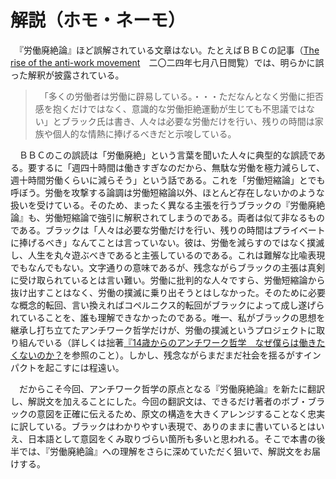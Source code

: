 # 解説（ホモ・ネーモ）

　『労働廃絶論』ほど誤解されている文章はない。たとえばＢＢＣの記事（[The rise of the anti-work movement](https://www.bbc.com/worklife/article/20220126-the-rise-of-the-anti-work-movement)　二〇二四年七月八日閲覧）では、明らかに誤った解釈が披露されている。

>　「多くの労働者は労働に辟易している。・・・ただなんとなく労働に拒否感を抱くだけではなく、意識的な労働拒絶運動が生じても不思議ではない」とブラック氏は書き、人々は必要な労働だけを行い、残りの時間は家族や個人的な情熱に捧げるべきだと示唆している。

　ＢＢＣのこの誤読は「労働廃絶」という言葉を聞いた人々に典型的な誤読である。要するに「週四十時間は働きすぎなのだから、無駄な労働を極力減らして、週十時間労働くらいに減らそう」という話である。これを「労働短縮論」とでも呼ぼう。労働を攻撃する論調は労働短縮論以外、ほとんど存在しないかのような扱いを受けている。そのため、まったく異なる主張を行うブラックの『労働廃絶論』も、労働短縮論で強引に解釈されてしまうのである。両者は似て非なるものである。ブラックは「人々は必要な労働だけを行い、残りの時間はプライベートに捧げるべき」なんてことは言っていない。彼は、労働を減らすのではなく撲滅し、人生を丸々遊ぶべきであると主張しているのである。これは難解な比喩表現でもなんでもない。文字通りの意味であるが、残念ながらブラックの主張は真剣に受け取られているとは言い難い。労働に批判的な人々ですら、労働短縮論から抜け出すことはなく、労働の撲滅に乗り出そうとはしなかった。そのために必要な概念的転回、言い換えればコペルニクス的転回がブラックによって成し遂げられていることを、誰も理解できなかったのである。唯一、私がブラックの思想を継承し打ち立てたアンチワーク哲学だけが、労働の撲滅というプロジェクトに取り組んでいる（詳しくは拙著[『14歳からのアンチワーク哲学　なぜ僕らは働きたくないのか？](https://kuromedayo.github.io/matomo-library/14anti/』)を参照のこと）。しかし、残念ながらまだまだ社会を揺るがすインパクトを起こすには程遠い。

　だからこそ今回、アンチワーク哲学の原点となる『労働廃絶論』を新たに翻訳し、解説文を加えることにした。今回の翻訳文は、できるだけ著者のボブ・ブラックの意図を正確に伝えるため、原文の構造を大きくアレンジすることなく忠実に訳している。ブラックはわかりやすい表現で、ありのままに書いているとはいえ、日本語として意図をくみ取りづらい箇所も多いと思われる。そこで本書の後半では、『労働廃絶論』への理解をさらに深めていただく狙いで、解説文をお届けする。